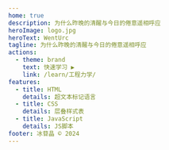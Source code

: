 ```yaml
---
home: true
description: 为什么昨晚的清醒与今日的倦意遥相呼应
heroImage: logo.jpg
heroText: WentUrc
tagline: 为什么昨晚的清醒与今日的倦意遥相呼应
actions:
  - theme: brand
    text: 快速学习 ▶
    link: /learn/工程力学/
features:
  - title: HTML
    details: 超文本标记语言
  - title: CSS
    details: 层叠样式表
  - title: JavaScript
    details: JS脚本
footer: 冰苷晶 © 2024
---
```

